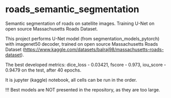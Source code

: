 # roads_semantic_segmentation
Semantic segmentation of roads on satellite images. Training U-Net on open source Massachusetts Roads Dataset.

This project performs U-Net model (from segmentation_models_pytorch) with imagenet50 decoder, trained on open source Massachusetts Roads Dataset (https://www.kaggle.com/datasets/balraj98/massachusetts-roads-dataset).

The best developed metrics: dice_loss - 0.03421, fscore - 0.973, iou_score - 0.9479 on the test, after 40 epochs.

It is jupyter (kaggle) notebook, all cells can be run in the order. 

!!! Best models are NOT presented in the repository, as they are too large.


